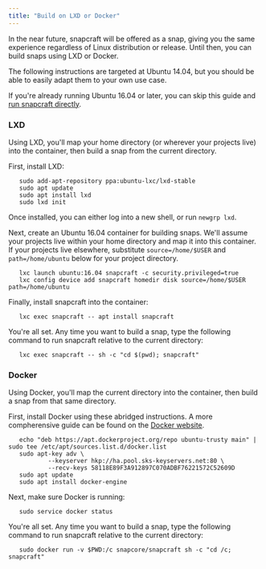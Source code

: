 ```yaml
---
title: "Build on LXD or Docker"
---
```



In the near future, snapcraft will be offered as a snap, giving you the same experience regardless of Linux distribution or release. Until then, you can build snaps using LXD or Docker.

The following instructions are targeted at Ubuntu 14.04, but you should be able to easily adapt them to your own use case.

If you're already running Ubuntu 16.04 or later, you can skip this guide and [run snapcraft directly](/docs/build-snaps/your-first-snap).

### LXD

Using LXD, you'll map your home directory (or wherever your projects live) into the container, then build a snap from the current directory.

First, install LXD:

       sudo add-apt-repository ppa:ubuntu-lxc/lxd-stable
       sudo apt update
       sudo apt install lxd
       sudo lxd init

Once installed, you can either log into a new shell, or run `newgrp lxd`.

Next, create an Ubuntu 16.04 container for building snaps. We'll assume your projects live within your home directory and map it into this container. If your projects live elsewhere, substitute `source=/home/$USER` and `path=/home/ubuntu` below for your project directory.

       lxc launch ubuntu:16.04 snapcraft -c security.privileged=true
       lxc config device add snapcraft homedir disk source=/home/$USER path=/home/ubuntu

Finally, install snapcraft into the container:

       lxc exec snapcraft -- apt install snapcraft

You're all set. Any time you want to build a snap, type the following command to run snapcraft relative to the current directory:

       lxc exec snapcraft -- sh -c "cd $(pwd); snapcraft"

### Docker

Using Docker, you'll map the current directory into the container, then build a snap from that same directory.

First, install Docker using these abridged instructions. A more compherensive guide can be found on the [Docker website](https://docs.docker.com/engine/installation/linux/ubuntulinux/).

       echo "deb https://apt.dockerproject.org/repo ubuntu-trusty main" | sudo tee /etc/apt/sources.list.d/docker.list
       sudo apt-key adv \
               --keyserver hkp://ha.pool.sks-keyservers.net:80 \
               --recv-keys 58118E89F3A912897C070ADBF76221572C52609D
       sudo apt update
       sudo apt install docker-engine

Next, make sure Docker is running:

       sudo service docker status

You're all set. Any time you want to build a snap, type the following command to run snapcraft relative to the current directory:

       sudo docker run -v $PWD:/c snapcore/snapcraft sh -c "cd /c; snapcraft"

